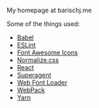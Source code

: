 My homepage at barischj.me

Some of the things used:
- [Babel](https://babeljs.io)
- [ESLint](http://eslint.org)
- [Font Awesome Icons](http://fontawesome.io/icons/)
- [Normalize.css](https://necolas.github.io/normalize.css)
- [React](https://facebook.github.io/react)
- [Superagent](https://visionmedia.github.io/superagent)
- [Web Font Loader](https://github.com/typekit/webfontloader)
- [WebPack](https://webpack.js.org)
- [Yarn](https://yarnpkg.com/en)
